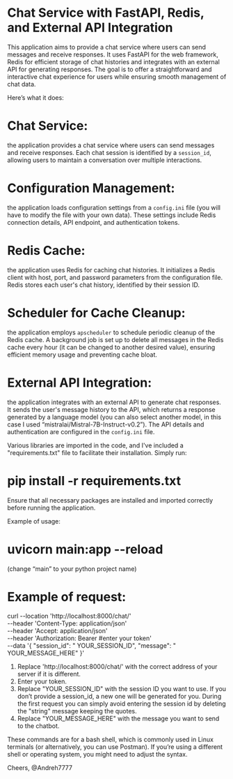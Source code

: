 # Chat Service with FastAPI, Redis, and External API Integration

This application aims to provide a chat service where users can send messages and receive responses.
It uses FastAPI for the web framework, Redis for efficient storage of chat histories and integrates 
with an external API for generating responses. The goal is to offer a straightforward and interactive 
chat experience for users while ensuring smooth management of chat data.

Here’s what it does:
# Chat Service:
the application provides a chat service where users can send messages and receive responses.
Each chat session is identified by a `session_id`, allowing users to maintain a conversation over multiple interactions.

# Configuration Management:
the application loads configuration settings from a `config.ini` file 
(you will have to modify the file with your own data). These settings include Redis connection details,
API endpoint, and authentication tokens.

# Redis Cache:
the application uses Redis for caching chat histories. It initializes a Redis client with host,
port, and password parameters from the configuration file. Redis stores each user's chat history,
identified by their session ID.

# Scheduler for Cache Cleanup:
the application employs `apscheduler` to schedule periodic cleanup of the 
Redis cache. A background job is set up to delete all messages in the Redis cache every hour 
(it can be changed to another desired value), ensuring efficient memory usage and preventing cache bloat.

# External API Integration:
the application integrates with an external API to generate chat responses.
It sends the user's message history to the API, which returns a response generated by a language model
(you can also select another model, in this case I used “mistralai/Mistral-7B-Instruct-v0.2”). 
The API details and authentication are configured in the `config.ini` file.

Various libraries are imported in the code, and I've included a "requirements.txt" file to facilitate 
their installation. Simply run: 
# pip install -r requirements.txt
Ensure that all necessary packages are installed and imported correctly before running the application.

Example of usage:
# uvicorn main:app --reload
(change “main” to your python project name)

# Example of request:
curl --location 'http://localhost:8000/chat/' \
--header 'Content-Type: application/json' \
--header 'Accept: application/json' \
--header 'Authorization: Bearer #enter your token' \
--data '{
    "session_id": " YOUR_SESSION_ID",
    "message": " YOUR_MESSAGE_HERE"
  }'
  
1.	Replace 'http://localhost:8000/chat/' with the correct address of your server if it is different.
2.	Enter your token.
3.	Replace "YOUR_SESSION_ID" with the session ID you want to use. If you don’t provide a session_id, 
    a new one will be generated for you. During the first request you can simply avoid entering the 
	session id by deleting the "string" message keeping the quotes.
4.	Replace "YOUR_MESSAGE_HERE" with the message you want to send to the chatbot. 

These commands are for a bash shell, which is commonly used in Linux terminals (or alternatively, you can use 
Postman). If you’re using a different shell or operating system, you might need to adjust the syntax. 

Cheers,
@Andreh7777
